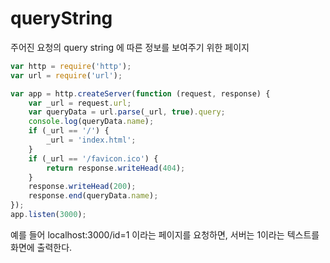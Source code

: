 # queryString

주어진 요청의 query string 에 따른 정보를 보여주기 위한 페이지

```javascript
var http = require('http');
var url = require('url');

var app = http.createServer(function (request, response) {
    var _url = request.url;
    var queryData = url.parse(_url, true).query;
    console.log(queryData.name);
    if (_url == '/') {
        _url = 'index.html';
    }
    if (_url == '/favicon.ico') {
        return response.writeHead(404);
    }
    response.writeHead(200);
    response.end(queryData.name);
});
app.listen(3000);
```

예를 들어 localhost:3000/id=1 이라는 페이지를 요청하면, 서버는 1이라는 텍스트를 화면에 출력한다.